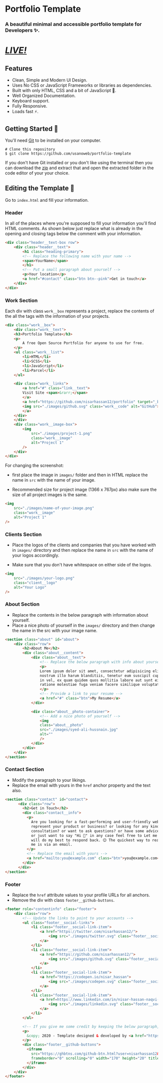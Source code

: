 # Portfolio Template

### A beautiful minimal and accessible portfolio template for Developers ✨.
# [*LIVE!*](https://usanoweb.github.io/)

## Features

- Clean, Simple and Modern UI Design.
- Uses No CSS or JavaScript Frameworks or libraries as dependencies.
- Built with only HTML, CSS and a bit of JavaScript 🔨.
- Well Organized Documentation.
- Keyboard support.
- Fully Responsive.
- Loads fast ⚡.

## Getting Started 🚀

You'll need [Git](https://git-scm.com) to be installed on your computer. 
```
# Clone this repository
$ git clone https://github.com/usanoweb/portfolio-template
```

If you don't have Git installed or you don't like using the terminal then you can download the [zip](https://github.com/usanoweb/portfolio-template/archive/master.zip) and extract that and open the extracted folder in the code editor of your your choice.

## Editing the Template 🔨

Go to `index.html` and fill your information. 

### Header

In all of the places where you're supposed to fill your information you'll find HTML comments. As shown below just replace what is already in the opening and closing tags below the comment with your information.

```html
<div class="header__text-box row">
    <div class="header__text">
        <h1 class="heading-primary">
        <!-- Replace the following name with your name -->
        <span>YourName</span>
        </h1>
        <!-- Put a small paragraph about yourself -->
        <p>Your location</p>
        <a href="#contact" class="btn btn--pink">Get in touch</a>
    </div>
</div>
```

### Work Section

Each div with class `work__box` represents a project, replace the contents of the all the tags with the information of your projects.

```html
<div class="work__box">
    <div class="work__text">
    <h3>Portfolio Template</h3>
    <p>
        A free Open Source Portfolio for anyone to use for free.
    </p>
    <ul class="work__list">
        <li>HTML</li>
        <li>SCSS</li>
        <li>JavaScript</li>
        <li>Parcel</li>
    </ul>

    <div class="work__links">
        <a href="#" class="link__text">
        Visit Site <span>&rarr;</span>
        </a> 
        <a href="https://github.com/nisarhassan12/portfolio" target="_blank">
        <img src="./images/github.svg" class="work__code" alt="GitHub">
        </a>
    </div>
    </div>
    <div class="work__image-box">
        <img
            src="./images/project-1.png"
            class="work__image"
            alt="Project 1"
        />
    </div>
</div>
```

For changing the screenshot:
- first place the image in `images/` folder and then in HTML replace the name in `src` with the name of your image.

- Recommended size for project image (1366 x 767px) also make sure the size of all  project images is the same.

```html
<img
    src="./images/name-of-your-image.png"
    class="work__image"
    alt="Project 1"
/>
```

### Clients Section

- Place the logos of the clients and companies that you have worked with in `images/` directory and then replace the name in `src` with the name of your logos accordingly.

- Make sure that you don't have whitespace on either side of the logos.

```html
<img
    src="./images/your-logo.png"
    class="client__logo"
    alt="Your Logo"
/>
```

### About Section

- Replace the contents in the below paragraph with information about yourself.
- Place a nice photo of yourself in the `images/` directory and then change the name in the src with your image name.

```html
<section class="about" id="about">
    <div class="row">
        <h2>About Me</h2>
        <div class="about__content">
            <div class="about__text">
                <!-- Replace the below paragraph with info about yourself -->
                <p>
                Lorem ipsum dolor sit amet, consectetur adipisicing elit. Eos id
                nostrum illo harum blanditiis, tenetur eum suscipit cupiditate
                in vel, ex quam quidem quos mollitia labore aut sunt eius
                ratione molestiae fuga veniam facere similique voluptate.
                </p>
                <!-- Provide a link to your resume -->
                <a href="#" class="btn">My Resume</a>
            </div>

            <div class="about__photo-container">
                <!-- Add a nice photo of yourself -->
                <img
                class="about__photo"
                src="./images/syed-ali-hussnain.jpg"
                alt=""
                />
            </div>
        </div>
    </div>
</section>
```

### Contact Section

- Modify the paragraph to your likings.
- Replace the email with yours in the `href` anchor property and the text also.

```html
<section class="contact" id="contact">
      <div class="row">
        <h2>Get in Touch</h2>
        <div class="contact__info">
          <p>
            Are you looking for a fast-performing and user-friendly website to
            represent your product or business? or looking for any kind of
            consultation? or want to ask questions? or have some advice for me
            or just want to say "Hi 👋" in any case feel free to Let me know. I
            will do my best to respond back. 😊 The quickest way to reach out to
            me is via an email.
          </p>
          <!-- Replace the email with yours -->
          <a href="mailto:you@example.com" class="btn">you@example.com</a>
        </div>
      </div>
</section>
```

### Footer

- Replace the `href` attribute values to your profile URLs for all anchors.
- Remove the div with class `footer__github-buttons`.

```html
<footer role="contentinfo" class="footer">
    <div class="row">
        <!-- Update the links to point to your accounts -->
        <ul class="footer__social-links">
            <li class="footer__social-link-item">
                <a href="https://twitter.com/nisarhassan12/">
                    <img src="./images/twitter.svg" class="footer__social-image" alt="Twitter">
                </a>
            </li>
            <li class="footer__social-link-item">
                <a href="https://github.com/nisarhassan12/">
                    <img src="./images/github.svg" class="footer__social-image" alt="Github">
                </a>
            </li>
            <li class="footer__social-link-item">
                <a href="https://codepen.io/nisar_hassan">
                    <img src="./images/codepen.svg" class="footer__social-image" alt="Codepen">
                </a>
            </li>
            <li class="footer__social-link-item">
                <a href=https://www.linkedin.com/in/nisar-hassan-naqvi-413466199/">
                    <img src="./images/linkedin.svg" class="footer__social-image" alt="Linkedin">
                </a>
            </li>
        </ul>

        <!-- If you give me some credit by keeping the below paragraph, will be huge for me 😊 Thanks. -->
        <p>
          &copy; 2020 - Template designed & developed by <a href="https://nisar.dev">Nisar</a>.
        </p>
        <div class="footer__github-buttons">
          <iframe
            src="https://ghbtns.com/github-btn.html?user=nisarhassan12&repo=portfolio-template&type=watch&count=true" 
            frameborder="0" scrolling="0" width="170" height="20" title="Watch Portfolio Template on GitHub">
          </iframe>
        </div>
    </div>
</footer>
```
